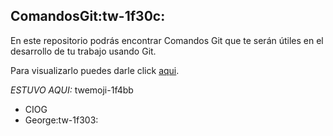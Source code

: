 ## ComandosGit:tw-1f30c:

En este repositorio podrás encontrar Comandos Git que te serán útiles en el desarrollo de tu trabajo usando Git.

Para visualizarlo puedes darle click [aqui](./comandosGit.txt).

*ESTUVO AQUI:* twemoji-1f4bb
- CIOG 
- George:tw-1f303:
